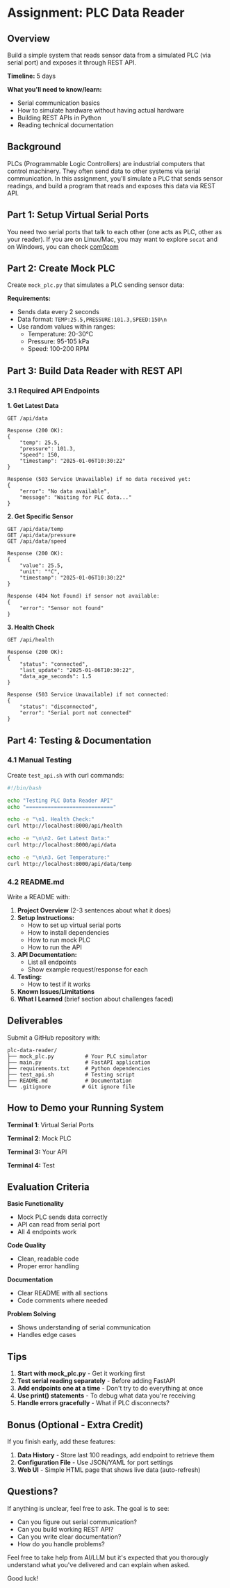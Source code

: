# Assignment: PLC Data Reader

## Overview

Build a simple system that reads sensor data from a simulated PLC (via serial port) and exposes it through REST API.

**Timeline:** 5 days

**What you'll need to know/learn:**

- Serial communication basics
- How to simulate hardware without having actual hardware
- Building REST APIs in Python
- Reading technical documentation

## Background

PLCs (Programmable Logic Controllers) are industrial computers that control machinery. They often send data to other systems via serial communication. In this assignment, you'll simulate a PLC that sends sensor readings, and build a program that reads and exposes this data via REST API.

## Part 1: Setup Virtual Serial Ports

You need two serial ports that talk to each other (one acts as PLC, other as your reader). If you are on Linux/Mac, you may want to explore `socat` and on Windows, you can check [com0com](https://sourceforge.net/projects/com0com/)

## Part 2: Create Mock PLC

Create `mock_plc.py` that simulates a PLC sending sensor data:

**Requirements:**

- Sends data every 2 seconds
- Data format: `TEMP:25.5,PRESSURE:101.3,SPEED:150\n`
- Use random values within ranges:
  - Temperature: 20-30°C
  - Pressure: 95-105 kPa
  - Speed: 100-200 RPM

## Part 3: Build Data Reader with REST API

### 3.1 Required API Endpoints

**1. Get Latest Data**

```
GET /api/data

Response (200 OK):
{
    "temp": 25.5,
    "pressure": 101.3,
    "speed": 150,
    "timestamp": "2025-01-06T10:30:22"
}

Response (503 Service Unavailable) if no data received yet:
{
    "error": "No data available",
    "message": "Waiting for PLC data..."
}
```

**2. Get Specific Sensor**

```
GET /api/data/temp
GET /api/data/pressure
GET /api/data/speed

Response (200 OK):
{
    "value": 25.5,
    "unit": "°C",
    "timestamp": "2025-01-06T10:30:22"
}

Response (404 Not Found) if sensor not available:
{
    "error": "Sensor not found"
}
```

**3. Health Check**

```
GET /api/health

Response (200 OK):
{
    "status": "connected",
    "last_update": "2025-01-06T10:30:22",
    "data_age_seconds": 1.5
}

Response (503 Service Unavailable) if not connected:
{
    "status": "disconnected",
    "error": "Serial port not connected"
}
```

## Part 4: Testing & Documentation

### 4.1 Manual Testing

Create `test_api.sh` with curl commands:

```bash
#!/bin/bash

echo "Testing PLC Data Reader API"
echo "============================"

echo -e "\n1. Health Check:"
curl http://localhost:8000/api/health

echo -e "\n\n2. Get Latest Data:"
curl http://localhost:8000/api/data

echo -e "\n\n3. Get Temperature:"
curl http://localhost:8000/api/data/temp
```

### 4.2 README.md

Write a README with:

1. **Project Overview** (2-3 sentences about what it does)
2. **Setup Instructions:**
   - How to set up virtual serial ports
   - How to install dependencies
   - How to run mock PLC
   - How to run the API
3. **API Documentation:**
   - List all endpoints
   - Show example request/response for each
4. **Testing:**
   - How to test if it works
5. **Known Issues/Limitations**
6. **What I Learned** (brief section about challenges faced)

## Deliverables

Submit a GitHub repository with:

```
plc-data-reader/
├── mock_plc.py          # Your PLC simulator
├── main.py              # FastAPI application
├── requirements.txt     # Python dependencies
├── test_api.sh          # Testing script
├── README.md            # Documentation
└── .gitignore          # Git ignore file
```

## How to Demo your Running System

**Terminal 1**: Virtual Serial Ports

**Terminal 2**: Mock PLC

**Terminal 3:** Your API

**Terminal 4:** Test

## Evaluation Criteria

**Basic Functionality**

- Mock PLC sends data correctly
- API can read from serial port
- All 4 endpoints work

**Code Quality**

- Clean, readable code
- Proper error handling

**Documentation**

- Clear README with all sections
- Code comments where needed

**Problem Solving**

- Shows understanding of serial communication
- Handles edge cases

## Tips

1. **Start with mock_plc.py** - Get it working first
2. **Test serial reading separately** - Before adding FastAPI
3. **Add endpoints one at a time** - Don't try to do everything at once
4. **Use print() statements** - To debug what data you're receiving
5. **Handle errors gracefully** - What if PLC disconnects?

## Bonus (Optional - Extra Credit)

If you finish early, add these features:

1. **Data History** - Store last 100 readings, add endpoint to retrieve them
2. **Configuration File** - Use JSON/YAML for port settings
3. **Web UI** - Simple HTML page that shows live data (auto-refresh)

## Questions?

If anything is unclear, feel free to ask. The goal is to see:

- Can you figure out serial communication?
- Can you build working REST API?
- Can you write clear documentation?
- How do you handle problems?

Feel free to take help from AI/LLM but it's expected that you thorougly understand what you've delivered and can explain when asked.

Good luck!